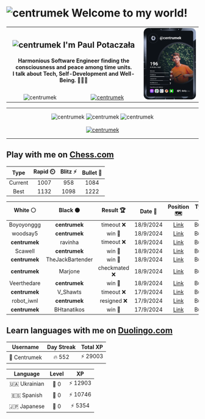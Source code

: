 <h1>
  <img
    src="https://emojis.slackmojis.com/emojis/images/1531849430/4246/blob-sunglasses.gif"
    width="30"
    alt="centrumek"
  />
  Welcome to my world!
</h1>

<table>
  <tbody>
    <tr>
      <td align="center" width="70%" colspan="2">
        <h2>
          <img
            src="https://raw.githubusercontent.com/MartinHeinz/MartinHeinz/master/wave.gif"
            width="30px"
            alt="centrumek"
          />
          I'm Paul Potaczała
        </h2>
        <h4>
          Harmonious Software Engineer finding the consciousness and peace among time units.
          <br/>
          I talk about Tech, Self-Development and Well-Being. 🌿🧘🚀
        </h4>
      </td>
      <td width="30%" rowspan="2">
        <a href="https://app.daily.dev/centrumek">
          <img
            src="./devcard.svg"
            alt="centrumek"
          />
        </a>
      </td>
    </tr>
    <tr align="center">
      <td>
        <img
          src="https://komarev.com/ghpvc/?username=centrumek&label=visitors&color=0e75b6&style=flat"
          alt="centrumek"
        >
      </td>
      <td>
        <a href="https://stackoverflow.com/users/14496012/centrumek">
          <img
            src="https://stackoverflow.com/users/flair/14496012.png?theme=dark"
            alt="centrumek"
          >
        </a>
      </td>
    </tr>
  </tbody>
</table>

---
<div align="center">
  <img 
    src="https://github-readme-stats.vercel.app/api?username=centrumek&show_icons=true&count_private=true&theme=dark&hide_border=true&hide=issues,contribs&bg_color=00000000"
    alt="centrumek"
  />
  <img
    src="https://github-readme-stats.vercel.app/api/top-langs/?username=centrumek&layout=compact&hide_border=true&theme=dark&bg_color=00000000&langs_count=6&exclude_repo=air-statistic-app"
    alt="centrumek"
  />
  <img 
    src="https://github-readme-streak-stats.herokuapp.com?user=centrumek&theme=dark&hide_border=true&background=FFFFFF00"
    alt="centrumek"
  />
  <br/>
  <br/>
  <a href="https://www.buymeacoffee.com/centrumek">
    <img
      src="https://cdn.buymeacoffee.com/buttons/v2/default-orange.png"
      height="50"
      width="210"
      alt="centrumek"
    />
  </a>
</div>

---

## Play with me on [Chess.com](https://www.chess.com/member/centrumek)

<div align="center">
<!--START_SECTION:chessStats-->
<!-- Automatically generated with https://github.com/Balastrong/chess-stats-action -->

| Type | Rapid ⏲️ | Blitz ⚡ | Bullet 🔫 |
|:---:|:---:|:---:|:---:|
| Current | 1007 | 958 | 1084 |
| Best | 1132 | 1098 | 1222 |

| White ⚪ | Black ⚫ | Result 🏆 | Date 📅 | Position 🗺️ | Type 🕕 |
|:---:|:---:|:---:|:---:|:---:|:---:|
| Boyoyonggg | **centrumek** | timeout ❌ | 18/9/2024 | <a href="http://www.ee.unb.ca/cgi-bin/tervo/fen.pl?select=8/R1k5/2p3r1/1pKpP3/1P1P4/2P5/P7/8 b - -">Link</a> | Bullet |
| woodsay5 | **centrumek** | win 🥇 | 18/9/2024 | <a href="http://www.ee.unb.ca/cgi-bin/tervo/fen.pl?select=1k6/pp6/8/5q2/4b1p1/6p1/PP3PKP/4R3 w - -">Link</a> | Bullet |
| **centrumek** | ravinha | timeout ❌ | 18/9/2024 | <a href="http://www.ee.unb.ca/cgi-bin/tervo/fen.pl?select=6k1/7p/2p3p1/6P1/4pRK1/4r3/8/8 w - -">Link</a> | Bullet |
| Scawell | **centrumek** | win 🥇 | 18/9/2024 | <a href="http://www.ee.unb.ca/cgi-bin/tervo/fen.pl?select=8/4k1b1/6p1/3pPp1p/3P4/2PrP1KP/8/5R2 w - -">Link</a> | Bullet |
| **centrumek** | TheJackBartender | win 🥇 | 18/9/2024 | <a href="http://www.ee.unb.ca/cgi-bin/tervo/fen.pl?select=3k3r/1ppQR3/1b6/pB1P4/P1P4p/8/8/2KR4 b - -">Link</a> | Bullet |
| **centrumek** | Marjone | checkmated ❌ | 18/9/2024 | <a href="http://www.ee.unb.ca/cgi-bin/tervo/fen.pl?select=6k1/5ppp/8/8/2PpP3/3P4/r2q3P/3K4 w - -">Link</a> | Bullet |
| Veerthedare | **centrumek** | win 🥇 | 18/9/2024 | <a href="http://www.ee.unb.ca/cgi-bin/tervo/fen.pl?select=8/3k3p/6p1/p3Pp2/6PP/6K1/P5qr/8 w - -">Link</a> | Bullet |
| **centrumek** | V_Shawts | timeout ❌ | 17/9/2024 | <a href="http://www.ee.unb.ca/cgi-bin/tervo/fen.pl?select=5b2/2Q2pkp/6p1/8/8/4P2P/4K3/8 w - -">Link</a> | Bullet |
| robot_iwnl | **centrumek** | resigned ❌ | 17/9/2024 | <a href="http://www.ee.unb.ca/cgi-bin/tervo/fen.pl?select=7Q/7k/1p6/pP4r1/P1B2p2/8/1B3P2/3R1K2 b - -">Link</a> | Bullet |
| **centrumek** | BHtanatikos | win 🥇 | 17/9/2024 | <a href="http://www.ee.unb.ca/cgi-bin/tervo/fen.pl?select=8/8/8/8/k7/5PK1/R5PP/1R6 b - -">Link</a> | Bullet |

<!--END_SECTION:chessStats-->
</div>

## Learn languages with me on [Duolingo.com](https://www.duolingo.com/profile/Centrumek)

<div align="center">
<!--START_SECTION:duolingoStats-->
<!-- Automatically generated with https://github.com/centrumek/duolingo-readme-stats-->

| Username | Day Streak | Total XP |
|:---:|:---:|:---:|
| 👤 Centrumek | 🔥 552 | ⚡ 29003 |

| Language | Level | XP |
|:---:|:---:|:---:|
| 🇺🇦 Ukrainian | 👑 0 | ⚡ 12903 |
| 🇪🇸 Spanish | 👑 0 | ⚡ 10746 |
| 🇯🇵 Japanese | 👑 0 | ⚡ 5354 |

<!--END_SECTION:duolingoStats-->
</div>
<!--
**centrumek/centrumek** is a ✨ _special_ ✨ repository because its `README.md` (this file) appears on your GitHub profile.

Here are some ideas to get you started:

- 🔭 I’m currently working on ...
- 🌱 I’m currently learning ...
- 👯 I’m looking to collaborate on ...
- 🤔 I’m looking for help with ...
- 💬 Ask me about ...
- 📫 How to reach me: ...
- 😄 Pronouns: ...
- ⚡ Fun fact: ...
-->

